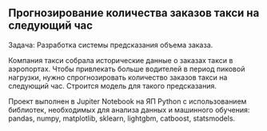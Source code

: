 ## Прогнозирование количества заказов такси на следующий час

Задача: Разработка системы предсказания объема заказа.

Компания такси собрала исторические данные о заказах такси в аэропортах. Чтобы привлекать больше водителей в период пиковой нагрузки, нужно спрогнозировать количество заказов такси на следующий час. Строится модель для такого предсказания.

Проект выполнен в Jupiter Notebook на ЯП Python с использованием библиотек, необходимых для анализа данных и машинного обучения: pandas, numpy, matplotlib, sklearn, lightgbm, catboost, statsmodels.


